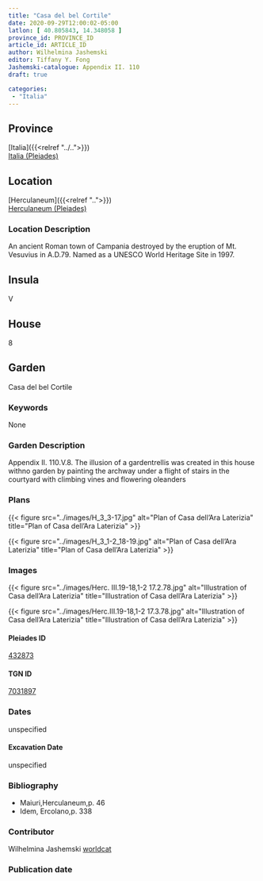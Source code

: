 ```yaml
---
title: "Casa del bel Cortile"
date: 2020-09-29T12:00:02-05:00
latlon: [ 40.805843, 14.348058 ]
province_id: PROVINCE_ID
article_id: ARTICLE_ID
author: Wilhelmina Jashemski
editor: Tiffany Y. Fong
Jashemski-catalogue: Appendix II. 110
draft: true

categories:
 - "Italia"
---
```


## Province

[Italia]({{<relref "../..">}}) \
[Italia (Pleiades)](https://pleiades.stoa.org/places/1052)


## Location

 [Herculaneum]({{<relref "..">}}) \
 [Herculaneum (Pleiades)](https://pleiades.stoa.org/places/432873)


### Location Description
An ancient Roman town of Campania destroyed by the eruption of Mt. Vesuvius in A.D.79. Named as a UNESCO World Heritage Site in 1997.

## Insula
V

## House
8

## Garden
Casa del bel Cortile

### Keywords
None


### Garden Description
Appendix II. 110.V.8.
The illusion of a gardentrellis was created in this house withno garden by painting the archway under a flight of stairs in the courtyard with climbing vines and flowering oleanders
<!--### Maps-->

<!--
OLD WAY (DO NOT USE)
![alt_text](../../images/image_name.ext)
*CAPTION*

NEW WAY ↓↓↓↓
{{< figure src="../../images/image_name.ext" alt="ALT_TEXT" title="CAPTION" >}}
-->

### Plans
{{< figure src="../images/H_3_3-17.jpg" alt="Plan of Casa dell’Ara Laterizia" title="Plan of Casa dell’Ara Laterizia" >}}

{{< figure src="../images/H_3_1-2_18-19.jpg" alt="Plan of Casa dell’Ara Laterizia" title="Plan of Casa dell’Ara Laterizia" >}}


### Images

{{< figure src="../images/Herc. III.19-18,1-2   17.2.78.jpg" alt="Illustration of Casa dell’Ara Laterizia" title="Illustration of Casa dell’Ara Laterizia" >}}

{{< figure src="../images/Herc.III.19-18,1-2   17.3.78.jpg" alt="Illustration of Casa dell’Ara Laterizia" title="Illustration of Casa dell’Ara Laterizia" >}}

#### Pleiades ID
[432873](https://pleiades.stoa.org/places/432873)

#### TGN ID
[7031897](http://vocab.getty.edu/page/tgn/7031897)


### Dates

unspecified

#### Excavation Date

unspecified

### Bibliography
- Maiuri,Herculaneum,p. 46
- Idem, Ercolano,p. 338

<!--#### Periodo ID-->

<!-- [PERIODO_ID](https://pleiades.stoa.org/places/PLEIADES_ID) -->

### Contributor

Wilhelmina Jashemski [worldcat](http://worldcat.org/identities/lccn-n80037970/)

### Publication date



<!--### Related articles-->

<!-- Links to other related articles. Leave blank for now -->
